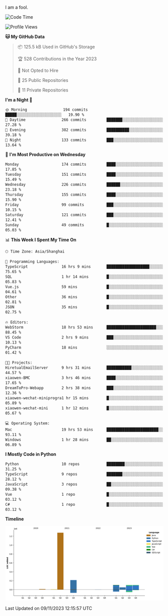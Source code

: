 I am a fool.

<!--START_SECTION:waka-->
![Code Time](http://img.shields.io/badge/Code%20Time-869%20hrs%2029%20mins-blue)

![Profile Views](http://img.shields.io/badge/Profile%20Views-4-blue)

**🐱 My GitHub Data** 

> 📦 125.5 kB Used in GitHub's Storage 
 > 
> 🏆 528 Contributions in the Year 2023
 > 
> 🚫 Not Opted to Hire
 > 
> 📜 25 Public Repositories 
 > 
> 🔑 11 Private Repositories 
 > 
**I'm a Night 🦉** 

```text
🌞 Morning                194 commits         █████░░░░░░░░░░░░░░░░░░░░   19.90 % 
🌆 Daytime                266 commits         ███████░░░░░░░░░░░░░░░░░░   27.28 % 
🌃 Evening                382 commits         ██████████░░░░░░░░░░░░░░░   39.18 % 
🌙 Night                  133 commits         ███░░░░░░░░░░░░░░░░░░░░░░   13.64 % 
```
📅 **I'm Most Productive on Wednesday** 

```text
Monday                   174 commits         ████░░░░░░░░░░░░░░░░░░░░░   17.85 % 
Tuesday                  151 commits         ████░░░░░░░░░░░░░░░░░░░░░   15.49 % 
Wednesday                226 commits         ██████░░░░░░░░░░░░░░░░░░░   23.18 % 
Thursday                 155 commits         ████░░░░░░░░░░░░░░░░░░░░░   15.90 % 
Friday                   99 commits          ███░░░░░░░░░░░░░░░░░░░░░░   10.15 % 
Saturday                 121 commits         ███░░░░░░░░░░░░░░░░░░░░░░   12.41 % 
Sunday                   49 commits          █░░░░░░░░░░░░░░░░░░░░░░░░   05.03 % 
```


📊 **This Week I Spent My Time On** 

```text
🕑︎ Time Zone: Asia/Shanghai

💬 Programming Languages: 
TypeScript               16 hrs 9 mins       ███████████████████░░░░░░   75.65 % 
SQL                      1 hr 14 mins        █░░░░░░░░░░░░░░░░░░░░░░░░   05.83 % 
Vue.js                   59 mins             █░░░░░░░░░░░░░░░░░░░░░░░░   04.61 % 
Other                    36 mins             █░░░░░░░░░░░░░░░░░░░░░░░░   02.81 % 
JSON                     35 mins             █░░░░░░░░░░░░░░░░░░░░░░░░   02.75 % 

🔥 Editors: 
WebStorm                 18 hrs 53 mins      ██████████████████████░░░   88.45 % 
VS Code                  2 hrs 9 mins        ███░░░░░░░░░░░░░░░░░░░░░░   10.13 % 
PyCharm                  18 mins             ░░░░░░░░░░░░░░░░░░░░░░░░░   01.42 % 

🐱‍💻 Projects: 
HiretualEmailServer      9 hrs 31 mins       ███████████░░░░░░░░░░░░░░   44.57 % 
xiaowen-BMC              3 hrs 46 mins       ████░░░░░░░░░░░░░░░░░░░░░   17.65 % 
DreamToPro-Webapp        2 hrs 38 mins       ███░░░░░░░░░░░░░░░░░░░░░░   12.36 % 
xiaowen-wechat-miniprogra1 hr 15 mins        █░░░░░░░░░░░░░░░░░░░░░░░░   05.89 % 
xiaowen-wechat-mini      1 hr 12 mins        █░░░░░░░░░░░░░░░░░░░░░░░░   05.67 % 

💻 Operating System: 
Mac                      19 hrs 53 mins      ███████████████████████░░   93.11 % 
Windows                  1 hr 28 mins        ██░░░░░░░░░░░░░░░░░░░░░░░   06.89 % 
```

**I Mostly Code in Python** 

```text
Python                   10 repos            ████████░░░░░░░░░░░░░░░░░   31.25 % 
TypeScript               9 repos             ███████░░░░░░░░░░░░░░░░░░   28.12 % 
JavaScript               3 repos             ██░░░░░░░░░░░░░░░░░░░░░░░   09.38 % 
Vue                      1 repo              █░░░░░░░░░░░░░░░░░░░░░░░░   03.12 % 
C#                       1 repo              █░░░░░░░░░░░░░░░░░░░░░░░░   03.12 % 
```



**Timeline**

![Lines of Code chart](https://raw.githubusercontent.com/VeejaLiu/VeejaLiu/master/assets/bar_graph.png)


 Last Updated on 09/11/2023 12:15:57 UTC
<!--END_SECTION:waka-->
